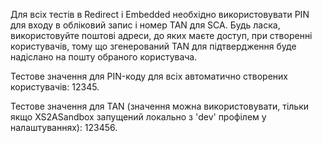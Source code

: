 Для всіх тестів в Redirect і Embedded необхідно використовувати PIN для входу в обліковий запис і номер TAN для SCA. Будь ласка, використовуйте поштові адреси, до яких маєте доступ, при створенні користувачів, тому що згенерований TAN для підтвердження буде надіслано на пошту обраного користувача.

Тестове значення для PIN-коду для всіх автоматично створених користувачів: 12345.

Тестове значення для TAN (значення можна використовувати, тільки якщо XS2ASandbox запущений локально з 'dev' профілем у налаштуваннях): 123456.
